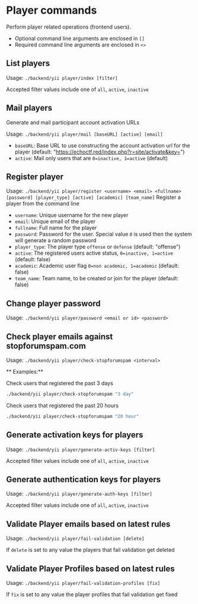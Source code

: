 # Player commands
Perform player related operations (frontend users).

* Optional command line arguments are enclosed in `[]`
* Required command line arguments are enclosed in `<>`


## List players

Usage: `./backend/yii player/index [filter]`

Accepted filter values include one of `all`, `active`, `inactive`


## Mail players
Generate and mail participant account activation URLs

Usage: `./backend/yii player/mail [baseURL] [active] [email]`

- `baseURL`: Base URL to use constructing the account activation url for the player (default: "https://echoctf.red/index.php?r=site/activate&key=")
- `active`: Mail only users that are `0=inactive, 1=active` (default)


## Register player

Usage: `./backend/yii player/register <username> <email> <fullname> [password] [player_type] [active] [academic] [team_name]` Register a player from the command line

- `username`: Unique username for the new player
- `email`: Unique email of the player
- `fullname`: Full name for the player
- `password`: Password for the user. Special value _`0`_ is used then the system will generate a random password
- `player_type`: The player type `offense` or `defense` (default: "offense")
- `active`: The registered users active status, `0=inactive, 1=active` (default: false)
- `academic`: Academic user flag `0=non academic, 1=academic` (default: false)
- `team_name`: Team name, to be created or join for the player (default: false)


## Change player password

Usage: `./backend/yii player/password <email or id> <password>`

## Check player emails against stopforumspam.com

Usage: `./backend/yii player/check-stopforumspam <interval>`

** Examples:**

Check users that registered the past 3 days
```sh
./backend/yii player/check-stopforumspam "3 day"
```

Check users that registered the past 20 hours
```sh
./backend/yii player/check-stopforumspam "20 hour"
```

## Generate activation keys for players

Usage: `./backend/yii player/generate-activ-keys [filter]`

Accepted filter values include one of `all`, `active`, `inactive`

## Generate authentication keys for players

Usage: `./backend/yii player/generate-auth-keys [filter]`

Accepted filter values include one of `all`, `active`, `inactive`

## Validate Player emails based on latest rules

Usage: `./backend/yii player/fail-validation [delete]`

If `delete` is set to any value the players that fail validation get deleted

## Validate Player Profiles based on latest rules

Usage: `./backend/yii player/fail-validation-profiles [fix]`

If `fix` is set to any value the player profiles that fail validation get fixed
